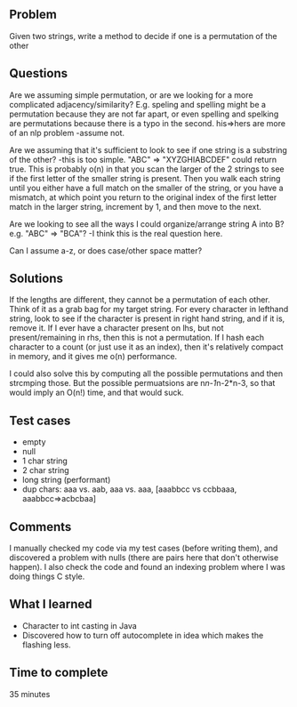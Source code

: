 ## Problem
Given two strings, write a method to decide if one is a permutation of the other

## Questions
Are we assuming simple permutation, or are we looking for a more complicated adjacency/similarity? E.g. speling and spelling might be a permutation because they are not far apart, or even spelling and spelking are permutations because there is a typo in the second. his=>hers are more of an nlp problem
   -assume not.
   
Are we assuming that it's sufficient to look to see if one string is a substring of the other?
   -this is too simple.  "ABC" => "XYZGHIABCDEF" could return true. This is probably o(n) in that you scan the larger of the 2 strings to see if the first letter of the smaller string is present. Then you walk each string until you either have a full match on the smaller of the string, or you have a mismatch, at which point you return to the original index of the first letter match in the larger string, increment by 1, and then move to the next. 

Are we looking to see all the ways I could organize/arrange string A into B? e.g. "ABC" => "BCA"?
   -I think this is the real question here.

Can I assume a-z, or does case/other space matter?
## Solutions
If the lengths are different, they cannot be a permutation of each other. Think of it as a grab bag for my target string. For every character in lefthand string, look to see if the character is present in right hand string, and if it is, remove it. If I ever have a character present on lhs, but not present/remaining in rhs, then this is not a permutation. If I hash each character to a count (or just use it as an index), then it's relatively compact in memory, and it gives me o(n) performance.

I could also solve this by computing all the possible permutations and then strcmping those. But the possible permuatsions are n*n-1*n-2*n-3, so that would imply an O(n!) time, and that would suck.

## Test cases
* empty
* null
* 1 char string
* 2 char string
* long string (performant)
* dup chars: aaa vs. aab, aaa vs. aaa, [aaabbcc vs ccbbaaa, aaabbcc=>acbcbaa]


## Comments
I manually checked my code via my test cases (before writing them), and discovered a problem with nulls (there are pairs here that don't otherwise happen). I also check the code and found an indexing problem where I was doing things C style.

## What I learned
* Character to int casting in Java
* Discovered how to turn off autocomplete in idea which makes the flashing less. 

## Time to complete
35 minutes
